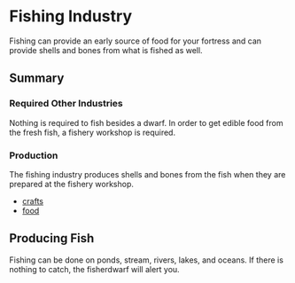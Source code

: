 # Fishing Industry

Fishing can provide an early source of food for your fortress and can provide shells and bones from what is fished as well.

## Summary

### Required Other Industries

Nothing is required to fish besides a dwarf. In order to get edible food from the fresh fish, a fishery workshop is required.

### Production

The fishing industry produces shells and bones from the fish when they are prepared at the fishery workshop.

- [crafts](/crafts)
- [food](/food)

## Producing Fish

Fishing can be done on ponds, stream, rivers, lakes, and oceans. If there is nothing to catch, the fisherdwarf will alert you.
